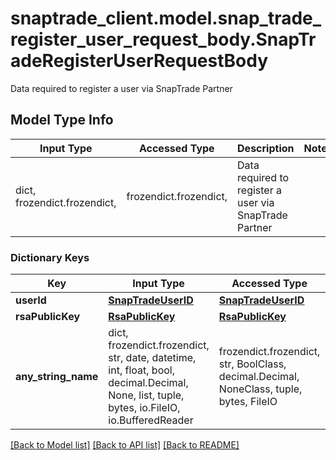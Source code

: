 # snaptrade_client.model.snap_trade_register_user_request_body.SnapTradeRegisterUserRequestBody

Data required to register a user via SnapTrade Partner

## Model Type Info
Input Type | Accessed Type | Description | Notes
------------ | ------------- | ------------- | -------------
dict, frozendict.frozendict,  | frozendict.frozendict,  | Data required to register a user via SnapTrade Partner | 

### Dictionary Keys
Key | Input Type | Accessed Type | Description | Notes
------------ | ------------- | ------------- | ------------- | -------------
**userId** | [**SnapTradeUserID**](SnapTradeUserID.md) | [**SnapTradeUserID**](SnapTradeUserID.md) |  | [optional] 
**rsaPublicKey** | [**RsaPublicKey**](RsaPublicKey.md) | [**RsaPublicKey**](RsaPublicKey.md) |  | [optional] 
**any_string_name** | dict, frozendict.frozendict, str, date, datetime, int, float, bool, decimal.Decimal, None, list, tuple, bytes, io.FileIO, io.BufferedReader | frozendict.frozendict, str, BoolClass, decimal.Decimal, NoneClass, tuple, bytes, FileIO | any string name can be used but the value must be the correct type | [optional]

[[Back to Model list]](../../README.md#documentation-for-models) [[Back to API list]](../../README.md#documentation-for-api-endpoints) [[Back to README]](../../README.md)

